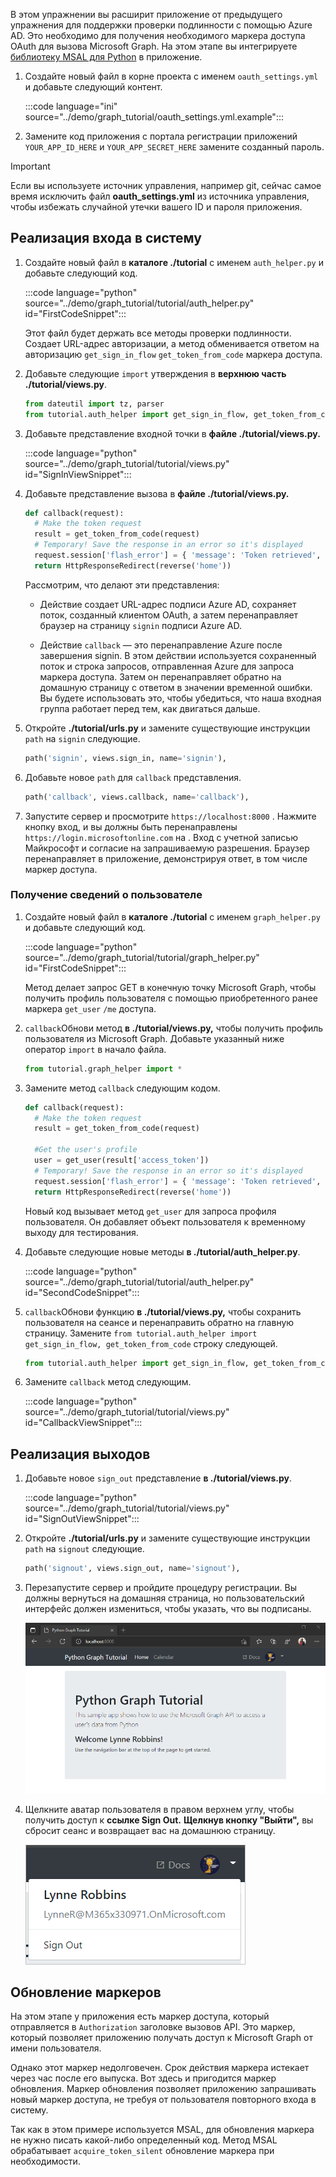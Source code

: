 <!-- markdownlint-disable MD002 MD041 -->

В этом упражнении вы расширит приложение от предыдущего упражнения для поддержки проверки подлинности с помощью Azure AD. Это необходимо для получения необходимого маркера доступа OAuth для вызова Microsoft Graph. На этом этапе вы интегрируете [библиотеку MSAL для Python](https://github.com/AzureAD/microsoft-authentication-library-for-python) в приложение.

1. Создайте новый файл в корне проекта с именем `oauth_settings.yml` и добавьте следующий контент.

    :::code language="ini" source="../demo/graph_tutorial/oauth_settings.yml.example":::

1. Замените код приложения с портала регистрации приложений `YOUR_APP_ID_HERE` и `YOUR_APP_SECRET_HERE` замените созданный пароль.

> [!IMPORTANT]
> Если вы используете источник управления, например git, сейчас самое время исключить файл **oauth_settings.yml** из источника управления, чтобы избежать случайной утечки вашего ID и пароля приложения.

## <a name="implement-sign-in"></a>Реализация входа в систему

1. Создайте новый файл в **каталоге ./tutorial** с именем `auth_helper.py` и добавьте следующий код.

    :::code language="python" source="../demo/graph_tutorial/tutorial/auth_helper.py" id="FirstCodeSnippet":::

    Этот файл будет держать все методы проверки подлинности. Создает URL-адрес авторизации, а метод обменивается ответом на авторизацию `get_sign_in_flow` `get_token_from_code` маркера доступа.

1. Добавьте следующие `import` утверждения в **верхнюю часть ./tutorial/views.py**.

    ```python
    from dateutil import tz, parser
    from tutorial.auth_helper import get_sign_in_flow, get_token_from_code
    ```

1. Добавьте представление входной точки в **файле ./tutorial/views.py.**

    :::code language="python" source="../demo/graph_tutorial/tutorial/views.py" id="SignInViewSnippet":::

1. Добавьте представление вызова в **файле ./tutorial/views.py.**

    ```python
    def callback(request):
      # Make the token request
      result = get_token_from_code(request)
      # Temporary! Save the response in an error so it's displayed
      request.session['flash_error'] = { 'message': 'Token retrieved', 'debug': format(result) }
      return HttpResponseRedirect(reverse('home'))
    ```

    Рассмотрим, что делают эти представления:

    - Действие создает URL-адрес подписи Azure AD, сохраняет поток, созданный клиентом OAuth, а затем перенаправляет браузер на страницу `signin` подписи Azure AD.

    - Действие `callback` — это перенаправление Azure после завершения signin. В этом действии используется сохраненный поток и строка запросов, отправленная Azure для запроса маркера доступа. Затем он перенаправляет обратно на домашную страницу с ответом в значении временной ошибки. Вы будете использовать это, чтобы убедиться, что наша входная группа работает перед тем, как двигаться дальше.

1. Откройте **./tutorial/urls.py** и замените существующие инструкции `path` на `signin` следующие.

    ```python
    path('signin', views.sign_in, name='signin'),
    ```

1. Добавьте новое `path` для `callback` представления.

    ```python
    path('callback', views.callback, name='callback'),
    ```

1. Запустите сервер и просмотрите `https://localhost:8000` . Нажмите кнопку вход, и вы должны быть перенаправлены `https://login.microsoftonline.com` на . Вход с учетной записью Майкрософт и согласие на запрашиваемую разрешения. Браузер перенаправляет в приложение, демонстрируя ответ, в том числе маркер доступа.

### <a name="get-user-details"></a>Получение сведений о пользователе

1. Создайте новый файл в **каталоге ./tutorial** с именем `graph_helper.py` и добавьте следующий код.

    :::code language="python" source="../demo/graph_tutorial/tutorial/graph_helper.py" id="FirstCodeSnippet":::

    Метод делает запрос GET в конечную точку Microsoft Graph, чтобы получить профиль пользователя с помощью приобретенного ранее маркера `get_user` `/me` доступа.

1. `callback`Обнови метод **в ./tutorial/views.py,** чтобы получить профиль пользователя из Microsoft Graph. Добавьте указанный ниже оператор `import` в начало файла.

    ```python
    from tutorial.graph_helper import *
    ```

1. Замените метод `callback` следующим кодом.

    ```python
    def callback(request):
      # Make the token request
      result = get_token_from_code(request)

      #Get the user's profile
      user = get_user(result['access_token'])
      # Temporary! Save the response in an error so it's displayed
      request.session['flash_error'] = { 'message': 'Token retrieved', 'debug': 'User: {0}\nToken: {1}'.format(user, result) }
      return HttpResponseRedirect(reverse('home'))
    ```

    Новый код вызывает метод `get_user` для запроса профиля пользователя. Он добавляет объект пользователя к временному выходу для тестирования.

1. Добавьте следующие новые методы **в ./tutorial/auth_helper.py**.

    :::code language="python" source="../demo/graph_tutorial/tutorial/auth_helper.py" id="SecondCodeSnippet":::

1. `callback`Обнови функцию **в ./tutorial/views.py,** чтобы сохранить пользователя на сеансе и перенаправить обратно на главную страницу. Замените `from tutorial.auth_helper import get_sign_in_flow, get_token_from_code` строку следующей.

    ```python
    from tutorial.auth_helper import get_sign_in_flow, get_token_from_code, store_user, remove_user_and_token, get_token
    ```

1. Замените `callback` метод следующим.

    :::code language="python" source="../demo/graph_tutorial/tutorial/views.py" id="CallbackViewSnippet":::

## <a name="implement-sign-out"></a>Реализация выходов

1. Добавьте новое `sign_out` представление **в ./tutorial/views.py**.

    :::code language="python" source="../demo/graph_tutorial/tutorial/views.py" id="SignOutViewSnippet":::

1. Откройте **./tutorial/urls.py** и замените существующие инструкции `path` на `signout` следующие.

    ```python
    path('signout', views.sign_out, name='signout'),
    ```

1. Перезапустите сервер и пройдите процедуру регистрации. Вы должны вернуться на домашняя страница, но пользовательский интерфейс должен измениться, чтобы указать, что вы подписаны.

    ![Снимок экрана с домашней страницей после входа в систему](./images/add-aad-auth-01.png)

1. Щелкните аватар пользователя в правом верхнем углу, чтобы получить доступ к **ссылке Sign Out.** **Щелкнув кнопку "Выйти",** вы сбросит сеанс и возвращает вас на домашнюю страницу.

    ![Снимок экрана с раскрывающимся меню с пунктом "Выход"](./images/add-aad-auth-02.png)

## <a name="refreshing-tokens"></a>Обновление маркеров

На этом этапе у приложения есть маркер доступа, который отправляется в `Authorization` заголовке вызовов API. Это маркер, который позволяет приложению получать доступ к Microsoft Graph от имени пользователя.

Однако этот маркер недолговечен. Срок действия маркера истекает через час после его выпуска. Вот здесь и пригодится маркер обновления. Маркер обновления позволяет приложению запрашивать новый маркер доступа, не требуя от пользователя повторного входа в систему.

Так как в этом примере используется MSAL, для обновления маркера не нужно писать какой-либо определенный код. Метод MSAL обрабатывает `acquire_token_silent` обновление маркера при необходимости.
